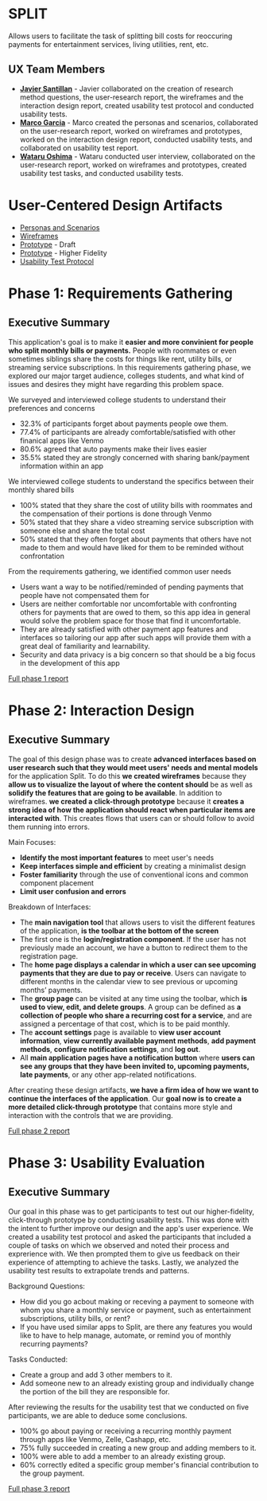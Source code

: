 # SPLIT

Allows users to facilitate the task of splitting bill costs for reoccuring payments for entertainment services, living utilities, rent, etc.

## UX Team Members

* **[Javier Santillan](https://usabilityengineering.github.io/ux-portfolio-JavierSatan/)** - Javier collaborated on the creation of research method questions, the user-research report, the wireframes and the interaction design report, created usability test protocol and conducted usability tests.
* **[Marco Garcia](https://usabilityengineering.github.io/ux-portfolio-marcogarciamuro/)** - Marco created the personas and scenarios, collaborated on the user-research report, worked on wireframes and prototypes, worked on the interaction design report, conducted usability tests, and collaborated on usability test report.
* **[Wataru Oshima](https://usabilityengineering.github.io/ux-portfolio-Wataru-Oshima-Tokyo/)** - Wataru conducted user interview, collaborated on the user-research report, worked on wireframes and prototypes, created usability test tasks, and conducted usability tests.

# User-Centered Design Artifacts
 
* [Personas and Scenarios](phase1_gathering/Personas_Scenarios.pdf)
* [Wireframes](phase2_gathering/Wireframes.pdf)
* [Prototype](https://xd.adobe.com/view/39886b66-3848-4346-a143-738afced029a-6cdb/?fullscreen&hints=on) - Draft
* [Prototype](https://xd.adobe.com/view/0a2f5bb6-c746-467d-92b3-8b6a6a61f445-5f7c/?fullscreen&hints=off) - Higher Fidelity
* [Usability Test Protocol](phase3_gatherings/protocol.pdf)

# Phase 1: Requirements Gathering

## Executive Summary
This application's goal is to make it **easier and more convinient for people who split monthly bills or payments.** People with roommates or even sometimes siblings share the costs for things like rent, utility bills, or streaming service subscriptions. In this requirements gathering phase, we explored our major target audience, colleges students, and what kind of issues and desires they might have regarding this problem space.

We surveyed and interviewed college students to understand their preferences and concerns

* 32.3% of participants forget about payments people owe them.
* 77.4% of participants are already comfortable/satisfied with other finanical apps like Venmo
* 80.6% agreed that auto payments make their lives easier
* 35.5% stated they are strongly concerned with sharing bank/payment information within an app

We interviewed college students to understand the specifics between their monthly shared bills
* 100% stated that they share the cost of utility bills with roommates and the compensation of their portions is done through Venmo
* 50% stated that they share a video streaming service subscription with someone else and share the total cost
* 50% stated that they often forget about payments that others have not made to them and would have liked for them to be reminded without confrontation

From the requirements gathering, we identified common user needs
* Users want a way to be notified/reminded of pending payments that people have not compensated them for
* Users are neither comfortable nor uncomfortable with confronting others for payments that are owed to them, so this app idea in general would solve the problem space for those that find it uncomfortable.
* They are already satisfied with other payment app features and interfaces so tailoring our app after such apps will provide them with a great deal of familiarity and learnability.
* Security and data privacy is a big concern so that should be a big focus in the development of this app



[Full phase 1 report](requirements/README.md)

# Phase 2: Interaction Design

## Executive Summary
The goal of this design phase was to create **advanced interfaces based on user research such that they would meet users' needs and mental models** for the application Split. To do this **we created wireframes** because they **allow us to visualize the layout of where the content should** be as well as **solidify the features that are going to be available**. In addition to wireframes. **we created a click-through prototype** because it **creates a strong idea of how the application should react when particular items are interacted with**. This creates flows that users can or should follow to avoid them running into errors. 

Main Focuses:
* **Identify the most important features** to meet user's needs
* **Keep interfaces simple and efficient** by creating a minimalist design
* **Foster familiarity** through the use of conventional icons and common component placement
* **Limit user confusion and errors**

Breakdown of Interfaces:
* The **main navigation tool** that allows users to visit the different features of the application, **is the toolbar at the bottom of the screen**
* The first one is the **login/registration component**. If the user has not previously made an account, we have a button to redirect them to the registration page.
* The **home page displays a calendar in which a user can see upcoming payments that they are due to pay or receive**. Users can navigate to different months in the calendar view to see previous or upcoming months’ payments.
* The **group page** can be visited at any time using the toolbar, which **is used to view, edit, and delete groups**. A group can be defined as **a collection of people who share a recurring cost for a service**, and are assigned a percentage of that cost, which is to be paid monthly. 
* The **account settings** page is available to **view user account information**, **view currently available payment methods**, **add payment methods**, **configure notification settings**, and **log out**. 
* All **main application pages have a notification button** where **users can see any groups that they have been invited to, upcoming payments, late payments**, or any other app-related notifications. 


After creating these design artifacts, **we have a firm idea of how we want to continue the interfaces of the application**. Our **goal now is to create a more detailed click-through prototype** that contains more style and interaction with the controls that we are providing. 

[Full phase 2 report](design/)

# Phase 3: Usability Evaluation

## Executive Summary

Our goal in this phase was to get participants to test out our higher-fidelity, click-through prototype by conducting usability tests. This was done with the intent to further improve our design and the app's user experience. We created a usability test protocol and asked the participants that included a couple of tasks on which we observed and noted their process and exprerience with. We then prompted them to give us feedback on their experience of attempting to achieve the tasks. Lastly, we analyzed the usability test results to extrapolate trends and patterns.

Background Questions:
* How did you go acbout making or receving a payment to someone with whom you share a monthly service or payment, such as entertainment subscriptions, utility bills, or rent?
* If you have used similar apps to Split, are there any features you would like to have to help manage, automate, or remind you of monthly recurring payments?

Tasks Conducted:
* Create a group and add 3 other members to it.
* Add someone new to an already existing group and individually change the portion of the bill they are responsible for.

After reviewing the results for the usability test that we conducted on five participants, we are able to deduce some conclusions.
* 100% go about paying or receiving a recurring monthly payment through apps like Venmo, Zelle, Cashapp, etc.
* 75% fully succeeded in creating a new group and adding members to it. 
* 100% were able to add a member to an already existing group.
* 60% correctly edited a specific group member's financial contribution to the group payment.

[Full phase 3 report](evaluation/)
